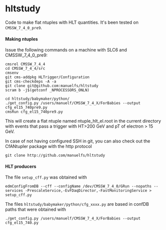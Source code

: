 hltstudy
==========

Code to make flat ntuples with HLT quantities.
It's been tested on `CMSSW_7_4_0_pre9`. 

#### Making ntuples
Issue the following commands on a machine with SLC6 and CMSSW_7_4_0_pre9:

    cmsrel CMSSW_7_4_4
    cd CMSSW_7_4_4/src
    cmsenv
    git cms-addpkg HLTrigger/Configuration
    git cms-checkdeps -A -a
    git clone git@github.com:manuelfs/hltstudy
    scram b -j$(getconf _NPROCESSORS_ONLN)

    cd hltstudy/babymaker/python/
    ./get_config.py /users/manuelf/CMSSW_7_4_X/ForBabies --output cfg_el15_740pre9.py
    cmsRun cfg_el15_740pre9.py

This will create a flat ntuple named ntuple_hlt_el.root in the
current directory with events that pass a trigger with HT>200 GeV
and pT of electron > 15 GeV.

In case of not having configured SSH in git, you can also check out the 
CfANtupler package with the http protocol

    git clone http://github.com/manuelfs/hltstudy

#### HLT producers
The file `setup_cff.py` was obtained with

    edmConfigFromDB --cff --configName /dev/CMSSW_7_4_0/GRun --nopaths --services -PrescaleService,-EvFDaqDirector,-FastMonitoringService > setup_cff.py

The files `hltstudy/babymaker/python/cfg_xxxx.py` are based in confDB paths that were obtained with

    ./get_config.py /users/manuelf/CMSSW_7_4_X/ForBabies --output cfg_el15_740.py
